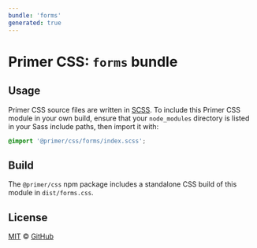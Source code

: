 ```yaml
---
bundle: 'forms'
generated: true
---
```


# Primer CSS: `forms` bundle

## Usage

Primer CSS source files are written in [SCSS]. To include this Primer CSS module
in your own build, ensure that your `node_modules` directory is listed in your
Sass include paths, then import it with:

```scss
@import '@primer/css/forms/index.scss';
```

## Build

The `@primer/css` npm package includes a standalone CSS build of this module in
`dist/forms.css`.

## License

[MIT](https://github.com/primer/css/blob/master/LICENSE) &copy;
[GitHub](https://github.com/)

[scss]: https://sass-lang.com/documentation/syntax#scss
